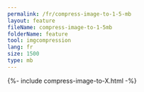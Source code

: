 ```yaml
---
permalink: /fr/compress-image-to-1-5-mb
layout: feature
fileName: compress-image-to-1-5mb
folderName: feature
tool: imgcompression
lang: fr
size: 1500
type: mb
---
```


{%- include compress-image-to-X.html -%}
